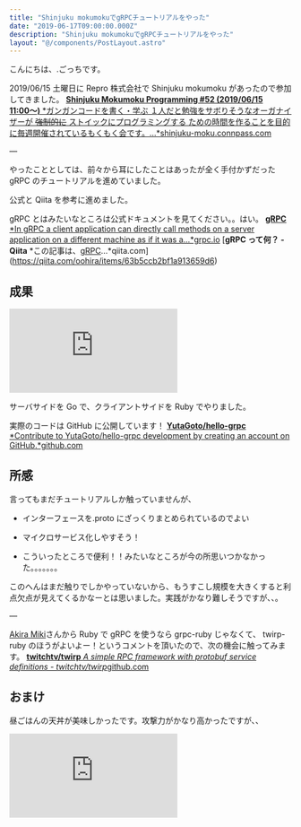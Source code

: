 ```yaml
---
title: "Shinjuku mokumokuでgRPCチュートリアルをやった"
date: "2019-06-17T09:00:00.000Z"
description: "Shinjuku mokumokuでgRPCチュートリアルをやった"
layout: "@/components/PostLayout.astro"
---
```


こんにちは、.ごっちです。

2019/06/15 土曜日に Repro 株式会社で Shinjuku mokumoku があったので参加してきました。
[**Shinjuku Mokumoku Programming #52 (2019/06/15 11:00〜)**
*ガンガンコードを書く・学ぶ １人だと勉強をサボりそうなオーガナイザーが ~~強制的に~~ ストイックにプログラミングする ための時間を作ることを目的に毎週開催されているもくもく会です。…*shinjuku-moku.connpass.com](https://shinjuku-moku.connpass.com/event/132730/)

—

やったこととしては、前々から耳にしたことはあったが全く手付かずだった gRPC のチュートリアルを進めていました。

公式と Qiita を参考に進めました。

gRPC とはみたいなところは公式ドキュメントを見てください。。はい。
[**gRPC**
*In gRPC a client application can directly call methods on a server application on a different machine as if it was a…*grpc.io](https://grpc.io/docs/guides/)
[**gRPC って何？ - Qiita**
*この記事は、[gRPC](http://www.grpc.io/)…*qiita.com](https://qiita.com/oohira/items/63b5ccb2bf1a913659d6)

## 成果

<iframe src="https://medium.com/media/8ee00714b41657b8eba552a252ba09d6" frameborder=0></iframe>

サーバサイドを Go で、クライアントサイドを Ruby でやりました。

実際のコードは GitHub に公開しています！
[**YutaGoto/hello-grpc**
*Contribute to YutaGoto/hello-grpc development by creating an account on GitHub.*github.com](https://github.com/YutaGoto/hello-grpc)

## 所感

言ってもまだチュートリアルしか触っていませんが、

- インターフェースを.proto にざっくりまとめられているのでよい

- マイクロサービス化しやすそう！

- こういったところで便利！！みたいなところが今の所思いつかなかった。。。。。。。

このへんはまだ触りでしかやっていないから、もうすこし規模を大きくすると利点欠点が見えてくるかなーとは思いました。実践がかなり難しそうですが、、。

—

[Akira Miki](undefined)さんから Ruby で gRPC を使うなら grpc-ruby じゃなくて、 twirp-ruby のほうがよいよー！というコメントを頂いたので、次の機会に触ってみます。
[**twitchtv/twirp**
*A simple RPC framework with protobuf service definitions - twitchtv/twirp*github.com](https://github.com/twitchtv/twirp)

## おまけ

昼ごはんの天丼が美味しかったです。攻撃力がかなり高かったですが、、

<iframe src="https://medium.com/media/3a5b7992cb5d30f3b31c6458157c93f1" frameborder=0></iframe>

